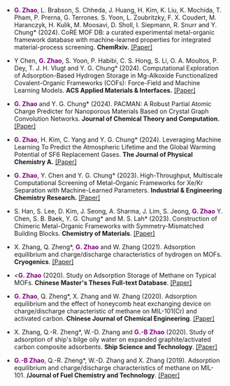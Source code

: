 
- <strong style="color: purple;">G. Zhao</strong>, L. Brabson, S. Chheda, J. Huang, H. Kim, K. Liu, K. Mochida, T. Pham, P. Prerna, G. Terrones. S. Yoon, L. Zoubritzky, F. X. Coudert, M. Haranczyk, H. Kulik, M. Moosavi, D. Sholl, I. Siepmann, R. Snurr and Y. Chung* (2024). CoRE MOF DB: a curated experimental metal-organic framework database with machine-learned properties for integrated material-process screening. <strong>ChemRxiv.</strong> [[Paper]](https://doi.org/10.26434/chemrxiv-2024-nvmnr)

- Y Chen, <strong style="color: purple;">G. Zhao</strong>, S. Yoon, P. Habibi, C. S. Hong, S. Li, O. A. Moultos, P. Dey, T. J. H. Vlugt and Y. G. Chung* (2024). Computational Exploration of Adsorption-Based Hydrogen Storage in Mg-Alkoxide Functionalized Covalent-Organic Frameworks (COFs): Force-Field and Machine Learning Models. <strong>ACS Applied Materials & Interfaces.</strong> [[Paper]](https://doi.org/10.1021/acsami.4c11953)

- <strong style="color: purple;">G. Zhao</strong> and Y. G. Chung* (2024). PACMAN: A Robust Partial Atomic Charge Predicter for Nanoporous Materials Based on Crystal Graph Convolution Networks. <strong>Journal of Chemical Theory and Computation.</strong> [[Paper]](https://doi.org/10.1021/acs.jctc.4c00434)

- <strong style="color: purple;">G. Zhao</strong>, H. Kim, C. Yang and Y. G. Chung* (2024). Leveraging Machine Learning To Predict the Atmospheric Lifetime and the Global Warming Potential of SF6 Replacement Gases. <strong>The Journal of Physical Chemistry A.</strong> [[Paper]](https://doi.org/10.1021/acs.jpca.3c07339)

- <strong style="color: purple;">G. Zhao</strong>, Y. Chen and Y. G. Chung* (2023). High-Throughput, Multiscale Computational Screening of Metal-Organic Frameworks for Xe/Kr Separation with Machine-Learned Parameters. <strong>Industrial & Engineering Chemistry Research.</strong> [[Paper]](https://doi.org/10.1021/acs.iecr.3c02211)

- S. Han, S. Lee, D. Kim, J. Seong, A. Sharma, J. Lim, S. Jeong, <strong style="color: purple;">G. Zhao</strong> Y. Chen, S. B. Baek, Y. G. Chung* and M. S. Lah* (2023). Construction of Chimeric Metal-Organic Frameworks with Symmetry-Mismatched Building Blocks. <strong>Chemistry of Materials</strong>. [[Paper]](https://doi.org/10.1021/acs.chemmater.3c00694)

- X. Zhang, Q. Zheng*, <strong style="color: purple;">G. Zhao</strong> and W. Zhang (2021). Adsorption equilibrium and charge/discharge characteristics of hydrogen on MOFs. <strong>Cryogenics</strong>. [[Paper]](https://doi.org/10.1016/j.cryogenics.2020.103121)

- <<strong style="color: purple;">G. Zhao</strong> (2020). Study on Adsorption Storage of Methane on Typical MOFs. <strong>Chinese Master's Theses Full-text Database</strong>. [[Paper]](https://www.cnki.net/KCMS/detail/detail.aspx?dbcode=CMFD&dbname=CMFD202002&filename=1020961336.nh&uniplatform=OVERSEA&v=vqWERP8d4d0tdmNgXgoea9wc8pdDCihQ941MND2nVh-YMMnGeV1faDCxwuynoug0)

- <strong style="color: purple;">G. Zhao</strong>, Q. Zheng*, X. Zhang and W. Zhang (2020). Adsorption equilibrium and the effect of honeycomb heat exchanging device on charge/discharge characteristic of methane on MIL-101(Cr) and activated carbon. <strong>Chinese Journal of Chemical Engineering</strong>. [[Paper]](https://doi.org/10.1016/j.cjche.2020.04.021)

- X. Zhang, Q.-R. Zheng*, W.-D. Zhang and <strong style="color: purple;">G.-B Zhao</strong> (2020). Study of adsorption of ship's bilge oily water on expanded graphite/activated carbon composite adsorbents. <strong>Ship Science and Technology</strong>. [[Paper]](https://doi.org/10.3404/j.issn.1672-7649.2020.06.021)

- <strong style="color: purple;">G.-B Zhao</strong>, Q.-R. Zheng*, W.-D. Zhang and X. Zhang (2019). Adsorption equilibrium and charge/discharge characteristics of methane on MIL-101. <strong>/Journal of Fuel Chemistry and Technology</strong>. [[Paper]](http://www.scopus.com/inward/record.url?eid=2-s2.0-85077798637&partnerID=MN8TOARS)

